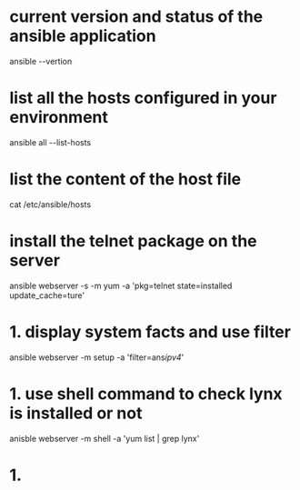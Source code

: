 # current version and status of the ansible application 
ansible --vertion 

# list all the hosts configured in your environment 
ansible all --list-hosts

# list the content of the host file 
cat /etc/ansible/hosts 

# install the telnet package on the server 
ansible webserver -s -m yum -a 'pkg=telnet state=installed update_cache=ture'

# 1. display system facts and use filter 
ansible webserver -m setup -a 'filter=ans*ipv4*'

# 1. use shell command to check lynx is installed or not 
anisble webserver -m shell -a 'yum list | grep lynx'

# 1. 